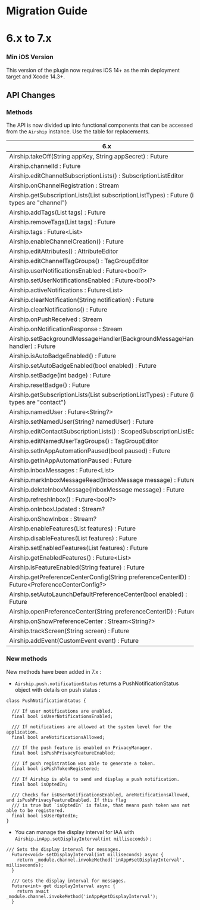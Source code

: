 # Migration Guide

# 6.x to 7.x

### Min iOS Version

This version of the plugin now requires iOS 14+ as the min deployment target and Xcode 14.3+.

## API Changes

### Methods

The API is now divided up into functional components that can be accessed from the `Airship` instance. Use the table
for replacements.

| 6.x | 7.x                                                                                                                      |
|---|--------------------------------------------------------------------------------------------------------------------------|
| Airship.takeOff(String appKey, String appSecret) : Future<bool> | Airship.takeOff(AirshipConfig config) : Future<bool>                                                                     |
| Airship.channelId : Future<String> | Airship.channel.identifier : Future<String>                                                                              |
| Airship.editChannelSubscriptionLists() : SubscriptionListEditor | Airship.channel.editSubscriptionLists() : SubscriptionListEditor                                                         |
| Airship.onChannelRegistration : Stream<ChannelEvent> | Airship.channel.onChannelCreated : Stream<ChannelCreatedEvent>                                                           |
| Airship.getSubscriptionLists(List<String> subscriptionListTypes) : Future<SubscriptionList> (if types are "channel") | Airship.channel.subscriptionLists : Future<List<String>>                                                                 |
| Airship.addTags(List<String> tags) : Future<void> | Airship.channel.addTags(List<String> tags) : Future<void>                                                                |
| Airship.removeTags(List<String> tags) : Future<void> | Airship.channel.removeTags(List<String> tags) : Future<void>                                                             |
| Airship.tags : Future<List<String>> | Airship.channel.tags : Future<List<String>>                                                                              |
| Airship.enableChannelCreation() : Future<void> | Airship.channel.enableChannelCreation() : Future<void>                                                                   |
| Airship.editAttributes() : AttributeEditor | Airship.channel.editAttributes() : AttributeEditor                                                                       |
| Airship.editChannelTagGroups() : TagGroupEditor | Airship.channel.editTagGroups() : TagGroupEditor                                                                         |
| Airship.userNotificationsEnabled : Future<bool?> | Airship.push.isUserNotificationsEnabled : Future<bool>                                                                   |
| Airship.setUserNotificationsEnabled : Future<bool?> | Airship.push.setUserNotificationsEnabled : Future<void>                                                                  |
| Airship.activeNotifications : Future<List<Notification>> | Airship.push.activeNotifications : Future<List<PushPayload>>                                                             |
| Airship.clearNotification(String notification) : Future<void> | Airship.push.clearNotification(String notification) : Future<void>                                                       |
| Airship.clearNotifications() : Future<void> | Airship.push.clearNotifications() : Future<void>                                                                         |
| Airship.onPushReceived : Stream<PushReceivedEvent> | Airship.push.onPushReceived : Stream<PushReceivedEvent>                                                                  |
| Airship.onNotificationResponse : Stream<NotificationResponseEvent> | Airship.push.onNotificationResponse : Stream<NotificationResponseEvent>                                                  |
| Airship.setBackgroundMessageHandler(BackgroundMessageHandler handler) : Future<void> | Airship.push.android.setBackgroundPushReceivedHandler(AndroidBackgroundPushReceivedHandler handler) : Future<void>       |
| Airship.isAutoBadgeEnabled() : Future<bool> | Airship.push.iOS.isAutoBadgeEnabled() : Future<bool>                                                                     |
| Airship.setAutoBadgeEnabled(bool enabled) : Future<void> | Airship.push.iOS.setAutoBadgeEnabled(bool enabled) : Future<void>                                                        |
| Airship.setBadge(int badge) : Future<void> | Airship.push.iOS.setBadge(int badge) : Future<void>                                                                      |
| Airship.resetBadge() : Future<void> | Airship.push.iOS.resetBadge() : Future<void>                                                                             |
| Airship.getSubscriptionLists(List<String> subscriptionListTypes) : Future<SubscriptionList> (if types are "contact") | Airship.contact.subscriptionLists : Future<Map<String, List<ChannelScope>>>                                              |
| Airship.namedUser : Future<String?> | Airship.contact.namedUserId : Future<String?>                                                                            |
| Airship.setNamedUser(String? namedUser) : Future<void> | Airship.contact.identify(String namedUser) : Future<void>                                                                |
| Airship.editContactSubscriptionLists() : ScopedSubscriptionListEditor | Airship.contact.editSubscriptionLists() : ScopedSubscriptionListEditor                                                   |
| Airship.editNamedUserTagGroups() : TagGroupEditor | Airship.contact.editTagGroups() : TagGroupEditor                                                                         |
| Airship.setInAppAutomationPaused(bool paused) : Future<void> | Airship.inApp.setPaused(bool paused) : Future<void>                                                                      |
| Airship.getInAppAutomationPaused : Future<void> | Airship.inApp.isPaused : Future<bool>                                                                                    |
| Airship.inboxMessages : Future<List<InboxMessage>> | Airship.messageCenter.messages : Future<List<InboxMessage>>                                                              |
| Airship.markInboxMessageRead(InboxMessage message) : Future<void> | Airship.messageCenter.markRead(String messageId) : Future<void>                                                          |
| Airship.deleteInboxMessage(InboxMessage message) : Future<void> | Airship.messageCenter.deleteMessage(String messageId) : Future<void>                                                     |
| Airship.refreshInbox() : Future<bool?> | Airship.messageCenter.refreshInbox() : Future<bool?>                                                                     |
| Airship.onInboxUpdated : Stream<void>? | Airship.messageCenter.onInboxUpdated : Stream<MessageCenterUpdatedEvent>                                                 |
| Airship.onShowInbox : Stream<void>? | Airship.messageCenter.onDisplay : Stream<DisplayMessageCenterEvent>                                                      |
| Airship.enableFeatures(List<String> features) : Future<void> | Airship.privacyManager.enableFeatures(List<Feature> features) : Future<void>                                             |
| Airship.disableFeatures(List<String> features) : Future<void> | Airship.privacyManager.disableFeatures(List<Feature> features) : Future<void>                                            |
| Airship.setEnabledFeatures(List<String> features) : Future<void> | Airship.privacyManager.setEnabledFeatures(List<Feature> features) : Future<void>                                         |
| Airship.getEnabledFeatures() : Future<List<String>> | Airship.privacyManager.enabledFeatures : Future<List<Feature>>                                                           |
| Airship.isFeatureEnabled(String feature) : Future<bool> | Airship.privacyManager.isFeaturesEnabled(List<Feature> features) : Future<bool>                                          |
| Airship.getPreferenceCenterConfig(String preferenceCenterID) : Future<PreferenceCenterConfig?> | Airship.preferenceCenter.getConfig(String preferenceCenterID) : Future<PreferenceCenterConfig?>                          |
| Airship.setAutoLaunchDefaultPreferenceCenter(bool enabled) : Future<void> | Airship.preferenceCenter.setAutoLaunchDefaultPreferenceCenter(String preferenceCenterID, bool autoLaunch) : Future<void> |
| Airship.openPreferenceCenter(String preferenceCenterID) : Future<void> | Airship.preferenceCenter.display(String preferenceCenterID) : Future<void>                                               |
| Airship.onShowPreferenceCenter : Stream<String?> | Airship.preferenceCenter.onDisplay : Stream<DisplayPreferenceCenterEvent>                                                |
| Airship.trackScreen(String screen) : Future<void> | Airship.analytics.trackScreen(String screen) : Future<void>                                                              |
| Airship.addEvent(CustomEvent event) : Future<void> | Airship.analytics.addEvent(CustomEvent event) : Future<void>                                                             |


### New methods

New methods have been added in 7.x :

- `Airship.push.notificationStatus` returns a PushNotificationStatus object with details on push status :

```
class PushNotificationStatus {

  /// If user notifications are enabled.
  final bool isUserNotificationsEnabled;

  /// If notifications are allowed at the system level for the application.
  final bool areNotificationsAllowed;

  /// If the push feature is enabled on PrivacyManager.
  final bool isPushPrivacyFeatureEnabled;

  /// If push registration was able to generate a token.
  final bool isPushTokenRegistered;

  /// If Airship is able to send and display a push notification.
  final bool isOptedIn;

  /// Checks for isUserNotificationsEnabled, areNotificationsAllowed, and isPushPrivacyFeatureEnabled. If this flag
  /// is true but `isOptedIn` is false, that means push token was not able to be registered.
  final bool isUserOptedIn;
}
 ```

- You can manage the display interval for IAA with ```Airship.inApp.setDisplayInterval(int milliseconds)``` :

```
/// Sets the display interval for messages.
  Future<void> setDisplayInterval(int milliseconds) async {
    return _module.channel.invokeMethod('inApp#setDisplayInterval', milliseconds);
  }

  /// Gets the display interval for messages.
  Future<int> get displayInterval async {
    return await _module.channel.invokeMethod('inApp#getDisplayInterval');
  }
```